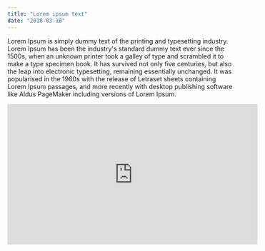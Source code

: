 ```yaml
---
title: "Lorem ipsum text"
date: "2018-03-10"
---
```


Lorem Ipsum is simply dummy text of the printing and typesetting industry. Lorem Ipsum has been the industry's standard dummy text ever since the 1500s, when an unknown printer took a galley of type and scrambled it to make a type specimen book. It has survived not only five centuries, but also the leap into electronic typesetting, remaining essentially unchanged. It was popularised in the 1960s with the release of Letraset sheets containing Lorem Ipsum passages, and more recently with desktop publishing software like Aldus PageMaker including versions of Lorem Ipsum.

<iframe width="560" height="315" src="https://www.youtube.com/embed/4SZl1r2O_bY" frameborder="0" allowfullscreen></iframe>